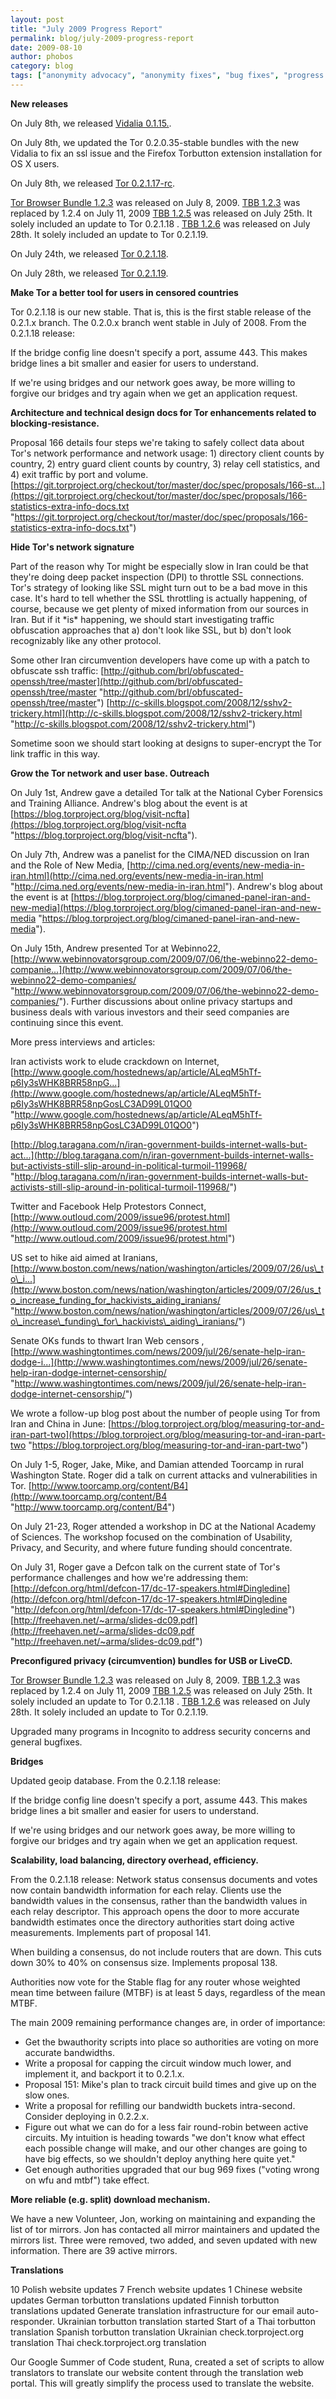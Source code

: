 ```yaml
---
layout: post
title: "July 2009 Progress Report"
permalink: blog/july-2009-progress-report
date: 2009-08-10
author: phobos
category: blog
tags: ["anonymity advocacy", "anonymity fixes", "bug fixes", "progress report", "security fixes", "stable releases", "tor browser bundle"]
---
```


 **New releases**

On July 8th, we released [Vidalia 0.1.15.](https://blog.torproject.org/blog/vidalia-0115-released).

On July 8th, we updated the Tor 0.2.0.35-stable bundles with the new Vidalia to fix an ssl issue and the Firefox Torbutton extension installation for OS X users.

On July 8th, we released [Tor 0.2.1.17-rc](https://blog.torproject.org/blog/tor-02117rc-released).

[Tor Browser Bundle 1.2.3](https://blog.torproject.org/blog/tor-browser-bundle-123-and-124-released) was released on July 8, 2009.
 [TBB 1.2.3](https://blog.torproject.org/blog/tor-browser-bundle-123-and-124-released) was replaced by 1.2.4 on July 11, 2009
 [TBB 1.2.5](https://blog.torproject.org/blog/tor-browser-bundle-125-and-126-released) was released on July 25th. It solely included an update to Tor 0.2.1.18 .
 [TBB 1.2.6](https://blog.torproject.org/blog/tor-browser-bundle-125-and-126-released) was released on July 28th. It solely included an update to Tor 0.2.1.19.

On July 24th, we released [Tor 0.2.1.18](https://blog.torproject.org/blog/tor-02118-and-02119-released-stable).

On July 28th, we released [Tor 0.2.1.19](https://blog.torproject.org/blog/tor-02118-and-02119-released-stable).

**Make Tor a better tool for users in censored countries**

Tor 0.2.1.18 is our new stable. That is, this is the first stable release
of the 0.2.1.x branch. The 0.2.0.x branch went stable in July of 2008.
From the 0.2.1.18 release:

If the bridge config line doesn't specify a port, assume 443.
This makes bridge lines a bit smaller and easier for users to
understand.

If we're using bridges and our network goes away, be more willing
to forgive our bridges and try again when we get an application
request.

**Architecture and technical design docs for Tor enhancements related to blocking-resistance.**

Proposal 166 details four steps we're taking to safely collect data
about Tor's network performance and network usage: 1) directory client
counts by country, 2) entry guard client counts by country, 3) relay
cell statistics, and 4) exit traffic by port and volume.
 [https://git.torproject.org/checkout/tor/master/doc/spec/proposals/166-st...](https://git.torproject.org/checkout/tor/master/doc/spec/proposals/166-statistics-extra-info-docs.txt "https://git.torproject.org/checkout/tor/master/doc/spec/proposals/166-statistics-extra-info-docs.txt")

**Hide Tor's network signature**

Part of the reason why Tor might be especially slow in Iran could
be that they're doing deep packet inspection (DPI) to throttle SSL
connections. Tor's strategy of looking like SSL might turn out to be a
bad move in this case. It's hard to tell whether the SSL throttling is
actually happening, of course, because we get plenty of mixed information
from our sources in Iran. But if it \*is\* happening, we should start
investigating traffic obfuscation approaches that a) don't look like SSL,
but b) don't look recognizably like any other protocol.

Some other Iran circumvention developers have come up with a patch to
obfuscate ssh traffic:
 [http://github.com/brl/obfuscated-openssh/tree/master](http://github.com/brl/obfuscated-openssh/tree/master "http://github.com/brl/obfuscated-openssh/tree/master")
 [http://c-skills.blogspot.com/2008/12/sshv2-trickery.html](http://c-skills.blogspot.com/2008/12/sshv2-trickery.html "http://c-skills.blogspot.com/2008/12/sshv2-trickery.html")

Sometime soon we should start looking at designs to super-encrypt the
Tor link traffic in this way.

**Grow the Tor network and user base. Outreach**

On July 1st, Andrew gave a detailed Tor talk at the National Cyber Forensics and Training Alliance. Andrew's blog about the event is at [https://blog.torproject.org/blog/visit-ncfta](https://blog.torproject.org/blog/visit-ncfta "https://blog.torproject.org/blog/visit-ncfta").

On July 7th, Andrew was a panelist for the CIMA/NED discussion on Iran and the Role of New Media, [http://cima.ned.org/events/new-media-in-iran.html](http://cima.ned.org/events/new-media-in-iran.html "http://cima.ned.org/events/new-media-in-iran.html"). Andrew's blog about the event is at [https://blog.torproject.org/blog/cimaned-panel-iran-and-new-media](https://blog.torproject.org/blog/cimaned-panel-iran-and-new-media "https://blog.torproject.org/blog/cimaned-panel-iran-and-new-media").

On July 15th, Andrew presented Tor at Webinno22, [http://www.webinnovatorsgroup.com/2009/07/06/the-webinno22-demo-companie...](http://www.webinnovatorsgroup.com/2009/07/06/the-webinno22-demo-companies/ "http://www.webinnovatorsgroup.com/2009/07/06/the-webinno22-demo-companies/"). Further discussions about online privacy startups and business deals with various investors and their seed companies are continuing since this event.

More press interviews and articles:

Iran activists work to elude crackdown on Internet, [http://www.google.com/hostednews/ap/article/ALeqM5hTf-p6Iy3sWHK8BRR58npG...](http://www.google.com/hostednews/ap/article/ALeqM5hTf-p6Iy3sWHK8BRR58npGosLC3AD99L01QO0 "http://www.google.com/hostednews/ap/article/ALeqM5hTf-p6Iy3sWHK8BRR58npGosLC3AD99L01QO0")

[http://blog.taragana.com/n/iran-government-builds-internet-walls-but-act...](http://blog.taragana.com/n/iran-government-builds-internet-walls-but-activists-still-slip-around-in-political-turmoil-119968/ "http://blog.taragana.com/n/iran-government-builds-internet-walls-but-activists-still-slip-around-in-political-turmoil-119968/")

Twitter and Facebook Help Protestors Connect, [http://www.outloud.com/2009/issue96/protest.html](http://www.outloud.com/2009/issue96/protest.html "http://www.outloud.com/2009/issue96/protest.html")

US set to hike aid aimed at Iranians, [http://www.boston.com/news/nation/washington/articles/2009/07/26/us\_to\_i...](http://www.boston.com/news/nation/washington/articles/2009/07/26/us_to_increase_funding_for_hackivists_aiding_iranians/ "http://www.boston.com/news/nation/washington/articles/2009/07/26/us\_to\_increase\_funding\_for\_hackivists\_aiding\_iranians/")

Senate OKs funds to thwart Iran Web censors , [http://www.washingtontimes.com/news/2009/jul/26/senate-help-iran-dodge-i...](http://www.washingtontimes.com/news/2009/jul/26/senate-help-iran-dodge-internet-censorship/ "http://www.washingtontimes.com/news/2009/jul/26/senate-help-iran-dodge-internet-censorship/")

We wrote a follow-up blog post about the number of people using Tor
from Iran and China in June:
 [https://blog.torproject.org/blog/measuring-tor-and-iran-part-two](https://blog.torproject.org/blog/measuring-tor-and-iran-part-two "https://blog.torproject.org/blog/measuring-tor-and-iran-part-two")

On July 1-5, Roger, Jake, Mike, and Damian attended Toorcamp in rural
Washington State. Roger did a talk on current attacks and vulnerabilities
in Tor.
 [http://www.toorcamp.org/content/B4](http://www.toorcamp.org/content/B4 "http://www.toorcamp.org/content/B4")

On July 21-23, Roger attended a workshop in DC at the National Academy of
Sciences. The workshop focused on the combination of Usability, Privacy,
and Security, and where future funding should concentrate.

On July 31, Roger gave a Defcon talk on the current state of Tor's
performance challenges and how we're addressing them:
 [http://defcon.org/html/defcon-17/dc-17-speakers.html#Dingledine](http://defcon.org/html/defcon-17/dc-17-speakers.html#Dingledine "http://defcon.org/html/defcon-17/dc-17-speakers.html#Dingledine")
 [http://freehaven.net/~arma/slides-dc09.pdf](http://freehaven.net/~arma/slides-dc09.pdf "http://freehaven.net/~arma/slides-dc09.pdf")

**Preconfigured privacy (circumvention) bundles for USB or LiveCD.**

[Tor Browser Bundle 1.2.3](https://blog.torproject.org/blog/tor-browser-bundle-123-and-124-released) was released on July 8, 2009.
 [TBB 1.2.3](https://blog.torproject.org/blog/tor-browser-bundle-123-and-124-released) was replaced by 1.2.4 on July 11, 2009
 [TBB 1.2.5](https://blog.torproject.org/blog/tor-browser-bundle-125-and-126-released) was released on July 25th. It solely included an update to Tor 0.2.1.18 .
 [TBB 1.2.6](https://blog.torproject.org/blog/tor-browser-bundle-125-and-126-released) was released on July 28th. It solely included an update to Tor 0.2.1.19.

Upgraded many programs in Incognito to address security concerns and general bugfixes.

**Bridges**

Updated geoip database. From the 0.2.1.18 release:

If the bridge config line doesn't specify a port, assume 443.
This makes bridge lines a bit smaller and easier for users to
understand.

If we're using bridges and our network goes away, be more willing
to forgive our bridges and try again when we get an application
request.

**Scalability, load balancing, directory overhead, efficiency.**

From the 0.2.1.18 release:
Network status consensus documents and votes now contain bandwidth
information for each relay. Clients use the bandwidth values
in the consensus, rather than the bandwidth values in each
relay descriptor. This approach opens the door to more accurate
bandwidth estimates once the directory authorities start doing
active measurements. Implements part of proposal 141.

When building a consensus, do not include routers that are down.
This cuts down 30% to 40% on consensus size. Implements proposal
138.

Authorities now vote for the Stable flag for any router whose
weighted mean time between failure (MTBF) is at least 5 days, regardless of the mean MTBF.

The main 2009 remaining performance changes are, in order of importance:
- Get the bwauthority scripts into place so authorities are voting on
 more accurate bandwidths.
- Write a proposal for capping the circuit window much lower, and
 implement it, and backport it to 0.2.1.x.
- Proposal 151: Mike's plan to track circuit build times and give up on
 the slow ones.
- Write a proposal for refilling our bandwidth buckets intra-second.
 Consider deploying in 0.2.2.x.
- Figure out what we can do for a less fair round-robin between active
 circuits. My intuition is heading towards "we don't know what effect
 each possible change will make, and our other changes are going to
 have big effects, so we shouldn't deploy anything here quite yet."
- Get enough authorities upgraded that our bug 969 fixes ("voting wrong
 on wfu and mtbf") take effect.

**More reliable (e.g. split) download mechanism.**

We have a new Volunteer, Jon, working on maintaining and expanding the list of tor mirrors. Jon has contacted all mirror maintainers and updated the mirrors list. Three were removed, two added, and seven updated with new information. There are 39 active mirrors.

**Translations**

10 Polish website updates
7 French website updates
1 Chinese website updates
German torbutton translations updated
Finnish torbutton translations updated
Generate translation infrastructure for our email auto-responder.
Ukrainian torbutton translation started
Start of a Thai torbutton translation
Spanish torbutton translation
Ukrainian check.torproject.org translation
Thai check.torproject.org translation

Our Google Summer of Code student, Runa, created a set of scripts to allow translators to translate our website content through the translation web portal. This will greatly simplify the process used to translate the website.

